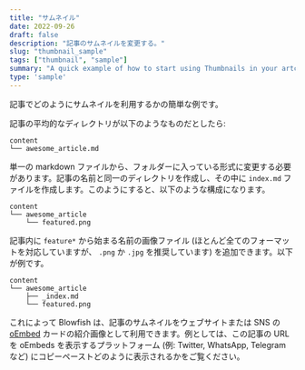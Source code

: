 ```yaml
---
title: "サムネイル"
date: 2022-09-26
draft: false
description: "記事のサムネイルを変更する。"
slug: "thumbnail_sample"
tags: ["thumbnail", "sample"]
summary: "A quick example of how to start using Thumbnails in your artciles."
type: 'sample'
---
```


記事でどのようにサムネイルを利用するかの簡単な例です。

記事の平均的なディレクトリが以下のようなものだとしたら: 

```shell
content
└── awesome_article.md
```

単一の markdown ファイルから、フォルダーに入っている形式に変更する必要があります。記事の名前と同一のディレクトリを作成し、その中に `index.md` ファイルを作成します。このようにすると、以下のような構成になります。

```shell
content
└── awesome_article
    └── featured.png
```

記事内に `feature*` から始まる名前の画像ファイル (ほとんど全てのフォーマットを対応していますが、 `.png` か `.jpg` を推奨しています) を追加できます。以下が例です。

```shell
content
└── awesome_article
    ├── _index.md
    └── featured.png
```

これによって Blowfish は、記事のサムネイルをウェブサイトまたは SNS の <a target="_blank" href="https://oembed.com/">oEmbed</a> カードの紹介画像として利用できます。例としては、この記事の URL を oEmbeds を表示するプラットフォーム (例: Twitter, WhatsApp, Telegram など) にコピーペーストどのように表示されるかをご覧ください。
